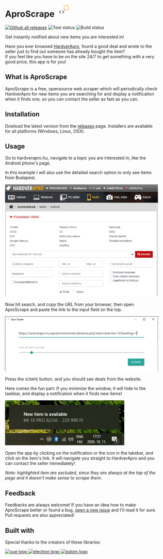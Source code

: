 # AproScrape <img src="public/icon.png" alt="logo" width="40">

[![Github all releases](https://img.shields.io/github/downloads/Lehoczky/apro-scrape/total.svg)](https://GitHub.com/Lehoczky/apro-scrape/releases/)
![Test status](https://github.com/lehoczky/apro-scrape/workflows/Test/badge.svg)
![Build status](https://github.com/lehoczky/apro-scrape/workflows/Build%2Frelease/badge.svg)

Get instantly notified about new items you are interested in!

Have you ever browsed [HardverApro](http://hardverapro.hu/index.html),
found a good deal and wrote to the seller just to find out someone has already bought the item?  
If you feel like you have to be on the site 24/7 to get something with a very good price,
this app is for you!

## What is AproScrape

AproScrape is a free, opensource web scraper which will periodically check HardverApro
for new items you are searching for and display a notification when it finds one,
so you can contact the seller as fast as you can.

## Installation

Dowload the latest version from the [releases](https://github.com/Lehoczky/apro-scrape/releases) page.
Installers are available for all platforms (Windows, Linux, OSX).

## Usage

Go to hardverapro.hu, navigate to a topic you are interested in, like the Android phone's page.

In this example I will also use the detailed search option to only see items from Budapest.

<img src="docs/images/hardverapro.png" alt="Android page on hardverapro" width="650">

Now hit search, and copy the URL from your browser, then open AproScrape
and paste the link to the input field on the top.

<img src="docs/images/main-window.png" alt="AproScrape main window" width="650">

Press the `SCRAPE` button, and you should see deals from the website.

Here comes the fun part: If you minimize the window, it will hide to the taskbar,
and display a notification when it finds new items!

<img src="docs/images/notification.png" alt="AproScrape main window">

Open the app by clicking on the notification or the icon in the taksbar, and click
on the item's link. It will navigate you straight to HardverApro and you can contact
the seller immediately!

_Note: highlighted item are excluded, since they are always at the top of the page and it doesn't make sense to scrape them._

## Feedback

Feedbacks are always welcome! If you have an idea how to make AproScrape better or found a bug,
[open a new issue](https://github.com/Lehoczky/apro-scrape/issues) and I'll read it for sure.
Pull requests are also appreciated!

## Built with

Special thanks to the creators of these libraries:

<a href="https://vuejs.org/">
    <img src="https://upload.wikimedia.org/wikipedia/commons/9/95/Vue.js_Logo_2.svg" alt="vue logo" height="100">
</a>

<a href="https://www.electronjs.org/">
    <img src="https://upload.wikimedia.org/wikipedia/commons/9/91/Electron_Software_Framework_Logo.svg" alt="electron logo" height="100">
</a>

<a href="https://github.com/jsdom/jsdom">
    <img src="https://user-images.githubusercontent.com/3665990/39078998-366c375e-451b-11e8-902d-ce42d8fcaa47.png" alt="jsdom logo" height="100">
</a>
